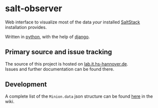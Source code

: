 # salt-observer

Web interface to visualize most of the data *your* installed [SaltStack](https://docs.saltstack.com/en/latest/) installation provides.

Written in [python](https://www.python.org/), with the help of [django](https://www.djangoproject.com/).

## Primary source and issue tracking

The source of this project is hosted on [lab.it.hs-hannover.de](https://lab.it.hs-hannover.de/django/salt-observer).  
Issues and further documentation can be found there.

## Development

A complete list of the `Minion.data` json structure can be found [here](https://lab.it.hs-hannover.de/django/salt-observer/wikis/minion-data-structure) in the wiki.
